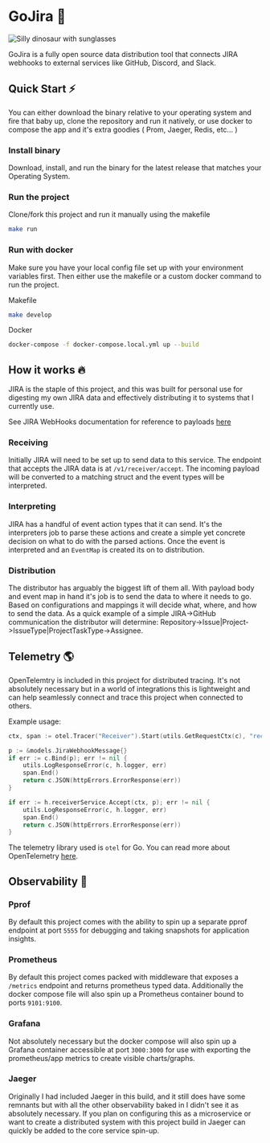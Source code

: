 # GoJira 🦖

![Silly dinosaur with sunglasses](https://preview.redd.it/5j0lfvzx8c861.jpg?width=640&crop=smart&auto=webp&s=6a0c5951ed2da6166d7a8a1d53269d7d3d8ad039)

GoJira is a fully open source data distribution tool that connects JIRA webhooks to external services like GitHub, Discord, and Slack.

## Quick Start ⚡

You can either download the binary relative to your operating system and fire that baby up, clone the repository and run it natively, or use docker to compose the app and it's extra goodies ( Prom, Jaeger, Redis, etc... )

### Install binary

Download, install, and run the binary for the latest release that matches your Operating System.

### Run the project

Clone/fork this project and run it manually using the makefile

```bash
make run
```

### Run with docker

Make sure you have your local config file set up with your environment variables first. Then either use the makefile or a custom docker command to run the project.

Makefile
```bash
make develop
```

Docker
```bash
docker-compose -f docker-compose.local.yml up --build
```

## How it works 🔥

JIRA is the staple of this project, and this was built for personal use for digesting my own JIRA data and effectively distributing it to systems that I currently use.

See JIRA WebHooks documentation for reference to payloads [here](https://developer.atlassian.com/server/jira/platform/webhooks/)

### Receiving

Initially JIRA will need to be set up to send data to this service. The endpoint that accepts the JIRA data is at `/v1/receiver/accept`. The incoming payload will be converted to a matching struct and the event types will be interpreted.

### Interpreting

JIRA has a handful of event action types that it can send. It's the interpreters job to parse these actions and create a simple yet concrete decision on what to do with the parsed actions. Once the event is interpreted and an `EventMap` is created its on to distribution.

### Distribution

The distributor has arguably the biggest lift of them all. With payload body and event map in hand it's job is to send the data to where it needs to go. Based on configurations and mappings it will decide what, where, and how to send the data. As a quick example of a simple JIRA->GitHub communication the distributor will determine: Repository->Issue|Project->IssueType|ProjectTaskType->Assignee.

## Telemetry 🌎

OpenTelemtry is included in this project for distributed tracing. It's not absolutely necessary but in a world of integrations this is lightweight and can help seamlessly connect and trace this project when connected to others.

Example usage:
```go
ctx, span := otel.Tracer("Receiver").Start(utils.GetRequestCtx(c), "receiverHandlers.Accept")

p := &models.JiraWebhookMessage{}
if err := c.Bind(p); err != nil {
    utils.LogResponseError(c, h.logger, err)
    span.End()
    return c.JSON(httpErrors.ErrorResponse(err))
}

if err := h.receiverService.Accept(ctx, p); err != nil {
    utils.LogResponseError(c, h.logger, err)
    span.End()
    return c.JSON(httpErrors.ErrorResponse(err))
}
```

The telemetry library used is `otel` for Go. You can read more about OpenTelemetry [here](https://opentelemetry.io/docs/what-is-opentelemetry/).

## Observability 🔎

### Pprof
By default this project comes with the ability to spin up a separate pprof endpoint at port `5555` for debugging and taking snapshots for application insights.

### Prometheus
By default this project comes packed with middleware that exposes a `/metrics` endpoint and returns prometheus typed data. Additionally the docker compose file will also spin up a Prometheus container bound to ports `9101:9100`.

### Grafana
Not absolutely necessary but the docker compose will also spin up a Grafana container accessible at port `3000:3000` for use with exporting the prometheus/app metrics to create visible charts/graphs.

### Jaeger
Originally I had included Jaeger in this build, and it still does have some remnants but with all the other observability baked in I didn't see it as absolutely necessary. If you plan on configuring this as a microservice or want to create a distributed system with this project build in Jaeger can quickly be added to the core service spin-up.


